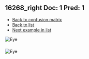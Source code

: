 ## 16268_right Doc: 1 Pred: 1
- [Back to confusion matrix](https://github.com/juliandewit/kaggle_retinopathy/blob/master/matrix.md)
- [Back to list](https://github.com/juliandewit/kaggle_retinopathy/blob/master/lists/11/list.md)
- [Next example in list](https://github.com/juliandewit/kaggle_retinopathy/blob/master/lists/11/16/16280_right.md)

![Eye](https://retinopaty.blob.core.windows.net/size1024/16268_right_1.jpeg)

### 

![Eye]()
